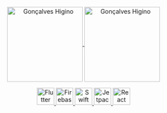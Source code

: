 <p align="center">
<a href="https://github.com/anuraghazra/github-readme-stats" title="Go to Source">
<img height=175 align="center" src="https://github-readme-stats.vercel.app/api?username=goncalveshigino&theme=maroongold" alt="Gonçalves Higino" />

<a href="https://github.com/anuraghazra/github-readme-stats" title="Go to Source">
<img height=175 align="center" src="https://github-readme-stats.vercel.app/api/top-langs/?username=goncalveshigino&layout=compact&theme=maroongold" alt="Gonçalves Higino" />
</p> 



<p align="center">
  <img title="Flutter" height="40" width="40" src="https://www.vectorlogo.zone/logos/flutterio/flutterio-icon.svg"/>
  <img title="Firebase" height="40" width="40" src="https://www.vectorlogo.zone/logos/firebase/firebase-icon.svg"/>
  <img title="Swift" height="40" width="40" src="https://www.vectorlogo.zone/logos/swift/swift-icon.svg"/>
  <img title="Jetpack Compose" height="40" width="40" src="https://developer.android.com/images/jetpack/compose/compose-icon.svg"/>
  <img title="React" height="40" width="40" src="https://www.vectorlogo.zone/logos/reactjs/reactjs-ar21.svg"/>
</p>
